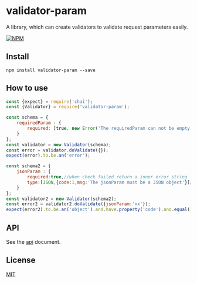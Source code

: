 # validator-param

A library, which can create validators to validate request parameters easily. 

[![NPM](https://nodei.co/npm/validator-param.png?downloads=true)](https://nodei.co/npm/validator-param/)  

## Install
```npm install validator-param --save```

## How to use

```javascript
const {expect} = require('chai');
const {Validator} = require('validator-param');

const schema = {
    requiredParam : {
        required: [true, new Error('The requiredParam can not be empty')]//when check failed return a Error object
    }
};
const validator = new Validator(schema);
const error = validator.doValidate({});
expect(error).to.be.an('error');

const schema2 = {
    jsonParam : {
        required:true,//when check failed return a inner error string
        type:[JSON,{code:1,msg:'The jsonParam must be a JSON object'}]//when check failed return a custom object
    }
};
const validator2 = new Validator(schema2);
const error2 = validator2.doValidate({jsonParam:'xx'});
expect(error2).to.be.an('object').and.have.property('code').and.equal(1);
```

## API

See the [api](doc/api.md) document.

## License

[MIT](LICENSE)